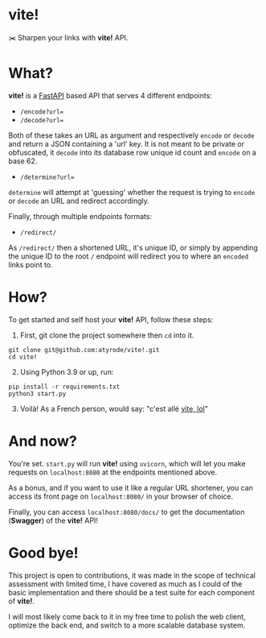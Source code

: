 # vite!

✂️ Sharpen your links with **vite!** API.

# What?

**vite!** is a [FastAPI](https://fastapi.tiangolo.com/) based API that serves 4 different endpoints:

- `/encode?url=`
- `/decode?url=` 

Both of these takes an URL as argument and respectively `encode` or `decode` and return a JSON containing a 'url' key. It is not meant to be private or obfuscated, it `decode` into its database row unique id count and `encode` on a base 62.

- `/determine?url=`

`determine` will attempt at 'guessing' whether the request is trying to ``encode`` or ``decode`` an URL and redirect accordingly.

Finally, through multiple endpoints formats:

- `/redirect/`

As `/redirect/` then a shortened URL, it's unique ID, or simply by appending the unique ID to the root `/` endpoint will redirect you to where an `encoded` links point to.

# How?

To get started and self host your **vite!** API, follow these steps:

1. First, git clone the project somewhere then `cd` into it.
```shell
git clone git@github.com:atyrode/vite!.git
cd vite!
```

2. Using Python 3.9 or up, run:
```shell
pip install -r requirements.txt
python3 start.py
```

3. Voilà! As a French person, would say: "c'est allé [vite, lol](http://vite.lol/)"

# And now?

You're set. `start.py` will run **vite!** using `uvicorn`, which will let you make requests on `localhost:8080` at the endpoints mentioned above.

As a bonus, and if you want to use it like a regular URL shortener, you can access its front page on `localhost:8080/` in your browser of choice.

Finally, you can access `localhost:8080/docs/` to get the documentation (**Swagger**) of the **vite!** API!

# Good bye!

This project is open to contributions, it was made in the scope of technical assessment with limited time, I have covered as much as I could of the basic implementation and there should be a test suite for each component of **vite!**.

I will most likely come back to it in my free time to polish the web client, optimize the back end, and switch to a more scalable database system.

